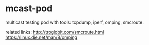 # mcast-pod

multicast testing pod with tools: tcpdump, iperf, omping, smcroute.

related links: 
http://troglobit.com/smcroute.html
https://linux.die.net/man/8/omping
